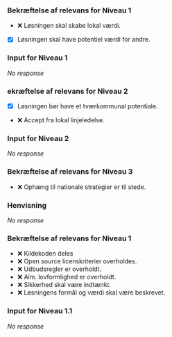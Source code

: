 ### Bekræftelse af relevans for Niveau 1

- ❌ Løsningen skal skabe lokal værdi.
- [X] Løsningen skal have potentiel værdi for andre.

### Input for Niveau 1

_No response_

### ekræftelse af relevans for Niveau 2

- [X] Løsningen bør have et tværkommunal potentiale.
- ❌ Accept fra lokal linjeledelse.

### Input for Niveau 2

_No response_

### Bekræftelse af relevans for Niveau 3

- ❌ Ophæng til nationale strategier er til stede.

### Henvisning

_No response_

### Bekræftelse af relevans for Niveau 1

- ❌ Kildekoden deles
- ❌ Open source licenskriterier overholdes.
- ❌ Udbudsregler er overholdt.
- ❌ Alm. lovformlighed er overholdt.
- ❌ Sikkerhed skal være indtænkt.
- ❌ Løsningens formål og værdi skal være beskrevet.

### Input for Niveau 1.1

_No response_
